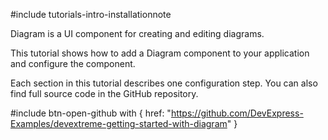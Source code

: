 #include tutorials-intro-installationnote

Diagram is a UI component for creating and editing diagrams.

This tutorial shows how to add a Diagram component to your application and configure the component.

<div class="simulator-desktop-container" data-view="/Content/Applications/25_1/GettingStartedWith/Diagram/index.html, /Content/Applications/25_1/GettingStartedWith/Diagram/index.js, /Content/Applications/25_1/GettingStartedWith/Diagram/index.css"></div>

Each section in this tutorial describes one configuration step. You can also find full source code in the GitHub repository.

#include btn-open-github with {
    href: "https://github.com/DevExpress-Examples/devextreme-getting-started-with-diagram"
}
